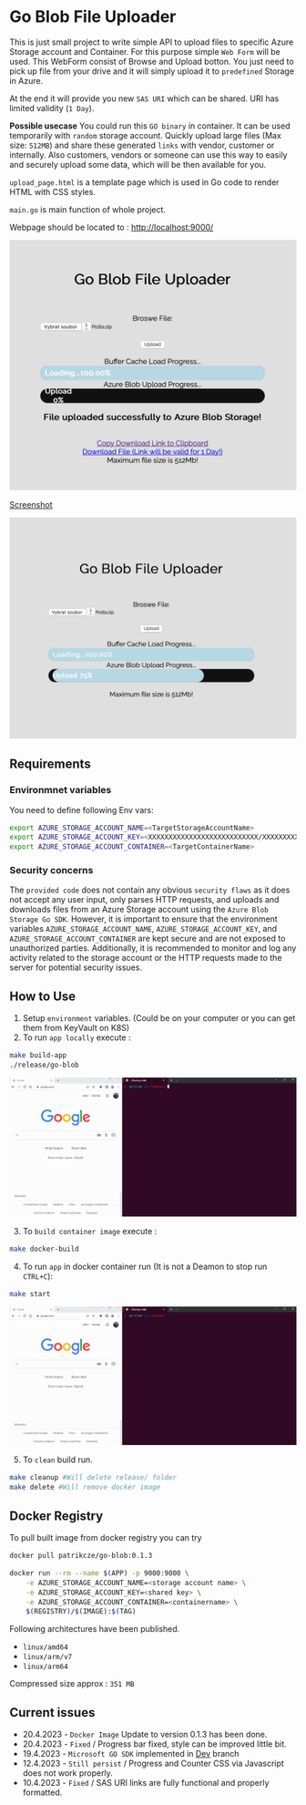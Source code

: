 # Go Blob File Uploader

This is just small project to write simple API to upload files to specific Azure Storage account and Container.  For this purpose simple `Web Form` will be used. This WebForm consist of Browse and Upload botton.
You just need to pick up file from your drive and it will simply upload it to `predefined` Storage in Azure. 

At the end it will provide you new `SAS URI` which can be shared. URI has limited validity (`1 Day`).

**Possible usecase**
You could run this `GO binary` in container.
It can be used temporarily with `random` storage account. Quickly upload large files (Max size: `512MB`) and share these generated `links` with vendor, customer or internally. Also customers, vendors or someone can use this way to easily and securely upload some data, which will be then available for you.

`upload_page.html` is a template page which is used in Go code to render HTML with CSS styles. 

`main.go` is main function of whole project. 

Webpage should be located to : [http://localhost:9000/](http://localhost:9000/)


![](/images/upload_completed.png)

[Screenshot](/images/goblob_uploader.png "Just an basic view of webform.")


![](/images/upload_progress.png)

## Requirements 

### Environmnet variables

You need to define following Env vars:

```bash
export AZURE_STORAGE_ACCOUNT_NAME=<TargetStorageAccountName>
export AZURE_STORAGE_ACCOUNT_KEY=<XXXXXXXXXXXXXXXXXXXXXXXXXXX/XXXXXXXXXXXXXXXXXXXXXXX==>
export AZURE_STORAGE_ACCOUNT_CONTAINER=<TargetContainerName>
```

### Security concerns

The `provided code` does not contain any obvious `security flaws` as it does not accept any user input, only parses HTTP requests, and uploads and downloads files from an Azure Storage account using the `Azure Blob Storage Go SDK`. However, it is important to ensure that the environment variables `AZURE_STORAGE_ACCOUNT_NAME`, `AZURE_STORAGE_ACCOUNT_KEY`, and `AZURE_STORAGE_ACCOUNT_CONTAINER` are kept secure and are not exposed to unauthorized parties. Additionally, it is recommended to monitor and log any activity related to the storage account or the HTTP requests made to the server for potential security issues.

## How to Use
1. Setup `environment` variables. (Could be on your computer or you can get them from KeyVault on K8S)
2. To run `app locally` execute :
```bash
make build-app
./release/go-blob 
```

![](images/build_binary.gif)


3. To `build container image` execute :
```bash
make docker-build
```
4. To run `app` in docker container run (It is not a Deamon to stop run `CTRL+C`): 
```bash
make start
```

![](images/build_docker.gif)


5. To `clean` build run.
```bash
make cleanup #Will delete release/ folder
make delete #Will remove docker image
```

## Docker Registry

To pull built image from docker registry you can try 

```bash
docker pull patrikcze/go-blob:0.1.3
```

```bash
docker run --rm --name $(APP) -p 9000:9000 \
	-e AZURE_STORAGE_ACCOUNT_NAME=<storage account name> \
	-e AZURE_STORAGE_ACCOUNT_KEY=<shared key> \
	-e AZURE_STORAGE_ACCOUNT_CONTAINER=<containername> \
	$(REGISTRY)/$(IMAGE):$(TAG)
```

Following architectures have been published. 

- `linux/amd64`
- `linux/arm/v7`
- `linux/arm64`

Compressed size approx : `351 MB`


## Current issues
- 20.4.2023 - `Docker Image` Update to version 0.1.3 has been done.
- 20.4.2023 - `Fixed` / Progress bar fixed, style can be improved little bit. 
- 19.4.2023 - `Microsoft GO SDK` implemented in [Dev](https://github.com/patrikcze/go-blob/tree/dev) branch
- 12.4.2023 - `Still persist` / Progress and Counter CSS via Javascript does not work properly.
- 10.4.2023 - `Fixed` / SAS URI links are fully functional and properly formatted. 